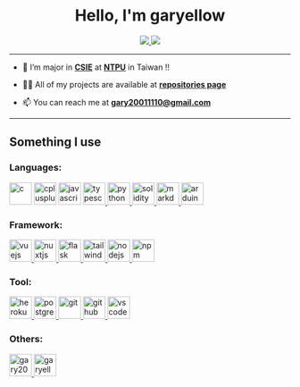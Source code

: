 <h1 align="center">Hello, I'm garyellow</h1>

<p align="center">
    <a href="https://github.com/garyellow/" rel="noreferrer noopener">
        <img src="../data/github-metrics.svg" />
        <img src="../data/github-snake.svg" />
    </a>
</p>

---

- 🌱 I’m major in [**CSIE**](http://www.csie.ntpu.edu.tw/) at [**NTPU**](https://www.ntpu.edu.tw) in Taiwan !!

- 👨‍💻 All of my projects are available at [**repositories page**](https://github.com/garyellow?tab=repositories)

- 📫 You can reach me at **gary20011110@gmail.com**

---

## Something I use
### Languages:
<p align="left">
    <img src="https://cdn.jsdelivr.net/gh/devicons/devicon/icons/c/c-original.svg" alt="c" width="40" height="40" />
    <img src="https://cdn.jsdelivr.net/gh/devicons/devicon/icons/cplusplus/cplusplus-original.svg" alt="cplusplus" width="40" height="40" />
    <img src="https://cdn.jsdelivr.net/gh/devicons/devicon/icons/javascript/javascript-original.svg" alt="javascript" width="40" height="40" />
    <a href="https://www.typescriptlang.org/" target="_blank" rel="noreferrer noopener">
        <img src="https://cdn.jsdelivr.net/gh/devicons/devicon/icons/typescript/typescript-original.svg" alt="typescript" width="40" height="40" />
    </a>
    <a href="https://www.python.org" target="_blank" rel="noreferrer noopener">
        <img src="https://cdn.jsdelivr.net/gh/devicons/devicon/icons/python/python-original.svg" alt="python" width="40" height="40" />
    </a>
    <a href="https://soliditylang.org/" target="_blank" rel="noreferrer noopener">
        <img src="https://cdn.jsdelivr.net/gh/devicons/devicon/icons/solidity/solidity-original.svg" alt="solidity" width="40" height="40" />
    </a>
    <a href="https://markdown.tw/" target="_blank" rel="noreferrer noopener">
        <img src="https://cdn.jsdelivr.net/gh/devicons/devicon/icons/markdown/markdown-original.svg" alt="markdown" width="40" height="40" />
    </a>
    <a href="https://www.arduino.cc/" target="_blank" rel="noreferrer noopener">
        <img src="https://cdn.jsdelivr.net/gh/devicons/devicon/icons/arduino/arduino-original.svg" alt="arduino" width="40" height="40" />
    </a>
</p>

### Framework:
<p align="left">
    <a href="https://vuejs.org/" target="_blank" rel="noreferrer noopener">
        <img src="https://cdn.jsdelivr.net/gh/devicons/devicon/icons/vuejs/vuejs-original.svg" alt="vuejs" width="40" height="40" />
    </a>
    <a href="https://nuxtjs.org/" target="_blank" rel="noreferrer noopener">
        <img src="https://cdn.jsdelivr.net/gh/devicons/devicon/icons/nuxtjs/nuxtjs-original.svg" alt="nuxtjs" width="40" height="40" />
    </a>
    <a href="https://flask.palletsprojects.com/en/2.2.x/" target="_blank" rel="noreferrer noopener">
        <img src="https://cdn.jsdelivr.net/gh/devicons/devicon/icons/flask/flask-original.svg" alt="flask" width="40" height="40" />
    </a>
    <a href="https://tailwindcss.com/" target="_blank" rel="noreferrer noopener">
        <img src="https://cdn.jsdelivr.net/gh/devicons/devicon/icons/tailwindcss/tailwindcss-original-wordmark.svg" alt="tailwindcss" width="40" height="40" />
    </a>
    <a href="https://nodejs.org/" target="_blank" rel="noreferrer noopener">
        <img src="https://cdn.jsdelivr.net/gh/devicons/devicon/icons/nodejs/nodejs-original.svg" alt="nodejs" width="40" height="40" />
    </a>
    <a href="https://www.npmjs.com/" target="_blank" rel="noreferrer noopener">
        <img src="https://cdn.jsdelivr.net/gh/devicons/devicon/icons/npm/npm-original-wordmark.svg" alt="npm" width="40" height="40" />
    </a>
</p>

### Tool:
<p align="left">
    <a href="https://dashboard.heroku.com/" target="_blank" rel="noreferrer noopener">
        <img src="https://cdn.jsdelivr.net/gh/devicons/devicon/icons/heroku/heroku-original.svg" alt="heroku" width="40" height="40" />
    </a>
    <a href="https://www.postgresql.org/" target="_blank" rel="noreferrer noopener">
        <img src="https://cdn.jsdelivr.net/gh/devicons/devicon/icons/postgresql/postgresql-original.svg" alt="postgresql" width="40" height="40" />
    </a>
    <a href="https://git-scm.com/" target="_blank" rel="noreferrer noopener">
        <img src="https://cdn.jsdelivr.net/gh/devicons/devicon/icons/git/git-original.svg" alt="git" width="40" height="40" />
    </a>
    <a href="https://github.com/" target="_blank" rel="noreferrer noopener">
        <img src="https://cdn.jsdelivr.net/gh/devicons/devicon/icons/github/github-original.svg" alt="github" width="40" height="40" />
    </a>
    <a href="https://code.visualstudio.com/" target="_blank" rel="noreferrer noopener">
        <img src="https://cdn.jsdelivr.net/gh/devicons/devicon/icons/vscode/vscode-original.svg" alt="vscode" width="40" height="40" />
    </a>
</p>


<h3 align="left">Others:</h3>
<p align="left">
    <a href="https://www.leetcode.com/gary20011110" target="_blank" rel="noreferrer noopener">
        <img src="https://upload.wikimedia.org/wikipedia/commons/a/ab/LeetCode_logo_white_no_text.svg" alt="gary20011110" height="40" width="40" />
    </a>
    <a href="https://auth.geeksforgeeks.org/user/garyellow" target="_blank" rel="noreferrer noopener">
        <img src="https://upload.wikimedia.org/wikipedia/commons/4/43/GeeksforGeeks.svg" alt="garyellow" height="40" width="40" />
    </a>
</p>
